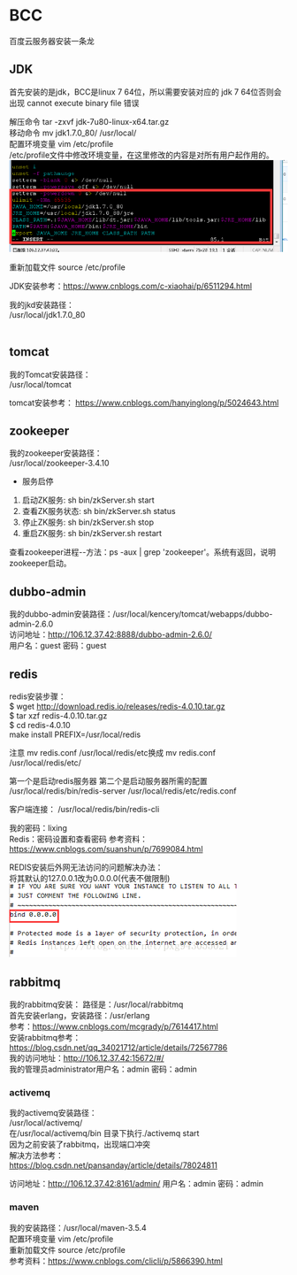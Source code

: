 # BCC
百度云服务器安装一条龙<br/>

JDK
-------
首先安装的是jdk，BCC是linux 7 64位，所以需要安装对应的 jdk 7 64位否则会出现 cannot execute binary file 错误<br/>

解压命令 tar -zxvf jdk-7u80-linux-x64.tar.gz<br>
移动命令 mv jdk1.7.0_80/ /usr/local/<br>
配置环境变量 vim /etc/profile<br>
/etc/profile文件中修改环境变量，在这里修改的内容是对所有用户起作用的。<br>
![Image text](https://github.com/lixing20080830/BCC/raw/master/images-folder/environment.png)<br>

重新加载文件 source /etc/profile<br>
  
JDK安装参考：https://www.cnblogs.com/c-xiaohai/p/6511294.html<br>

我的jkd安装路径：<br>
/usr/local/jdk1.7.0_80<br/><br>

tomcat
-------
我的Tomcat安装路径：<br>
/usr/local/tomcat<br>

tomcat安装参考：
https://www.cnblogs.com/hanyinglong/p/5024643.html<br>

zookeeper
-------
我的zookeeper安装路径：<br>
/usr/local/zookeeper-3.4.10<br>
* 服务启停
1. 启动ZK服务:       sh bin/zkServer.sh start<br>
2. 查看ZK服务状态:    sh bin/zkServer.sh status<br>
3. 停止ZK服务:       sh bin/zkServer.sh stop<br>
4. 重启ZK服务:       sh bin/zkServer.sh restart<br>

查看zookeeper进程--方法：ps -aux | grep 'zookeeper'。系统有返回，说明zookeeper启动。<br>


dubbo-admin
-------
我的dubbo-admin安装路径：/usr/local/kencery/tomcat/webapps/dubbo-admin-2.6.0<br/>
访问地址：http://106.12.37.42:8888/dubbo-admin-2.6.0/<br/>
用户名：guest 密码：guest<br/>

redis
-------
redis安装步骤：<br>
$ wget http://download.redis.io/releases/redis-4.0.10.tar.gz<br>
$ tar xzf redis-4.0.10.tar.gz<br>
$ cd redis-4.0.10<br>
make install PREFIX=/usr/local/redis<br>

注意 mv redis.conf /usr/local/redis/etc换成 mv redis.conf /usr/local/redis/etc/<br>

第一个是启动redis服务器
第二个是启动服务器所需的配置
/usr/local/redis/bin/redis-server /usr/local/redis/etc/redis.conf<br>

客户端连接：
/usr/local/redis/bin/redis-cli<br> 

我的密码：lixing<br>
Redis：密码设置和查看密码
参考资料：https://www.cnblogs.com/suanshun/p/7699084.html

REDIS安装后外网无法访问的问题解决办法：<br>
将其默认的127.0.0.1改为0.0.0.0(代表不做限制)<br>
![Image text](https://github.com/lixing20080830/BCC/raw/master/images-folder/redis.png)<br>

rabbitmq
-------
我的rabbitmq安装：
路径是：/usr/local/rabbitmq<br>
首先安装erlang，安装路径：/usr/erlang<br>
参考：https://www.cnblogs.com/mcgrady/p/7614417.html<br>
安装rabbitmq参考：https://blog.csdn.net/qq_34021712/article/details/72567786<br>
我的访问地址：http://106.12.37.42:15672/#/<br>
我的管理员administrator用户名：admin 密码：admin<br>

### activemq
我的activemq安装路径：<br>
/usr/local/activemq/<br>
在/usr/local/activemq/bin 目录下执行./activemq start<br>
因为之前安装了rabbitmq，出现端口冲突<br>
解决方法参考：<br>
https://blog.csdn.net/pansanday/article/details/78024811<br>

访问地址：http://106.12.37.42:8161/admin/ 用户名：admin 密码：admin<br>

### maven
我的安装路径：/usr/local/maven-3.5.4<br>
配置环境变量 vim /etc/profile<br>
重新加载文件 source /etc/profile<br>
参考资料：https://www.cnblogs.com/clicli/p/5866390.html<br>

